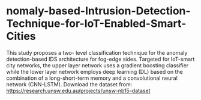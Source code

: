 # nomaly-based-Intrusion-Detection-Technique-for-IoT-Enabled-Smart-Cities
This study proposes a two- level classification technique for the anomaly detection-based IDS architecture for fog-edge sides. Targeted for IoT-smart city networks, the upper layer network uses a gradient boosting classifier while the lower layer network employs deep learning (DL) based on the combination of a long-short-term memory and a convolutional neural network (CNN-LSTM). 
Download the dataset from: https://research.unsw.edu.au/projects/unsw-nb15-dataset
